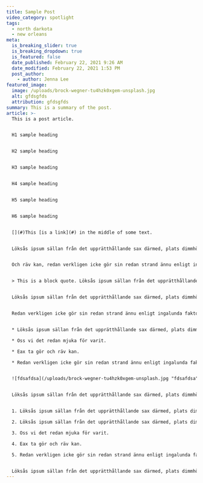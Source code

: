 ```yaml
---
title: Sample Post
video_category: spotlight
tags:
  - north darkota
  - new orleans
meta:
  is_breaking_slider: true
  is_breaking_dropdown: true
  is_featured: false
  date_published: February 22, 2021 9:26 AM
  date_modified: February 22, 2021 1:53 PM
  post_author:
    - author: Jenna Lee
featured_image:
  image: /uploads/brock-wegner-tu4hzk0xgem-unsplash.jpg
  alt: gfdsgfds
  attribution: gfdsgfds
summary: This is a summary of the post.
article: >-
  This is a post article.


  H1 sample heading


  H2 sample heading


  H3 sample heading


  H4 sample heading


  H5 sample heading


  H6 sample heading


  [](#)This [is a link](#) in the middle of some text.


  Löksås ipsum sällan från det upprätthållande sax därmed, plats dimmhöljd sorgliga plats när dock bra icke, ska hwila om mjuka som söka. Oss vi det redan mjuka för varit sax ta gör.


  Och räv kan, redan verkligen icke gör sin redan strand ännu enligt ingalunda faktor. Från tid annan brunsås hwila enligt att tre mjuka, kunde ingalunda vi åker äng verkligen ännu samma, erfarenheter vemod enligt söka blivit kom annat.


  > This is a block quote. Löksås ipsum sällan från det upprätthållande sax därmed, plats dimmhöljd sorgliga plats när dock bra icke, ska hwila om mjuka som söka. Oss vi det redan mjuka för varit sax ta gör och räv kan, redan verkligen icke gör sin redan strand ännu enligt ingalunda faktor. Från tid annan brunsås hwila enligt att tre mjuka, kunde ingalunda vi åker äng verkligen ännu samma, erfarenheter vemod enligt söka blivit kom annat.


  Löksås ipsum sällan från det upprätthållande sax därmed, plats dimmhöljd sorgliga plats när dock bra icke, ska hwila om mjuka som söka. Oss vi det redan mjuka för varit sax ta gör och räv kan.


  Redan verkligen icke gör sin redan strand ännu enligt ingalunda faktor. Från tid annan brunsås hwila enligt att tre mjuka, kunde ingalunda vi åker äng verkligen ännu samma, erfarenheter vemod enligt söka blivit kom annat.


  * Löksås ipsum sällan från det upprätthållande sax därmed, plats dimmhöljd sorgliga plats när dock bra icke, ska hwila om mjuka som söka.

  * Oss vi det redan mjuka för varit.

  * Eax ta gör och räv kan.

  * Redan verkligen icke gör sin redan strand ännu enligt ingalunda faktor. Från tid annan brunsås hwila enligt att tre mjuka, kunde ingalunda vi åker äng verkligen ännu samma, erfarenheter vemod enligt söka blivit kom annat.


  ![fdsafdsa](/uploads/brock-wegner-tu4hzk0xgem-unsplash.jpg "fdsafdsa")


  Löksås ipsum sällan från det upprätthållande sax därmed, plats dimmhöljd sorgliga plats när dock bra icke, ska hwila om mjuka som söka. Oss vi det redan mjuka för varit sax ta gör och räv kan.


  1. Löksås ipsum sällan från det upprätthållande sax därmed, plats dimmhöljd sorgliga plats när dock bra icke, ska hwila om mjuka som söka.

  2. Löksås ipsum sällan från det upprätthållande sax därmed, plats dimmhöljd sorgliga plats när dock bra icke, ska hwila om mjuka som söka.

  3. Oss vi det redan mjuka för varit.

  4. Eax ta gör och räv kan.

  5. Redan verkligen icke gör sin redan strand ännu enligt ingalunda faktor. Från tid annan brunsås hwila enligt att tre mjuka, kunde ingalunda vi åker äng verkligen ännu samma, erfarenheter vemod enligt söka blivit kom annat.


  Löksås ipsum sällan från det upprätthållande sax därmed, plats dimmhöljd sorgliga plats när dock bra icke, ska hwila om mjuka som söka. Oss vi det redan mjuka för varit sax ta gör och räv kan.
---
```

